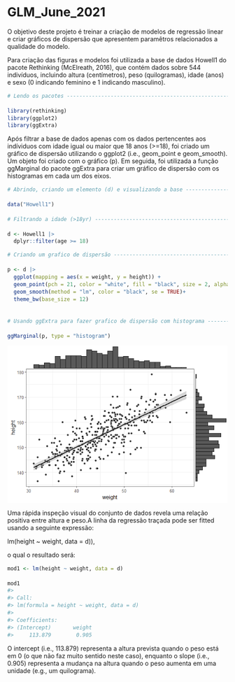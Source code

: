 
<!-- README.md is generated from README.Rmd. Please edit that file -->

# GLM\_June\_2021

O objetivo deste projeto é treinar a criação de modelos de regressão
linear e criar gráficos de dispersão que apresentem paramêtros
relacionados a qualidade do modelo.

Para criação das figuras e modelos foi utilizada a base de dados Howell1
do pacote Rethinking (McElreath, 2016), que contém dados sobre 544
indivíduos, incluindo altura (centímetros), peso (quilogramas), idade
(anos) e sexo (0 indicando feminino e 1 indicando masculino).

``` r
# Lendo os pacotes --------------------------------------------------------

library(rethinking)
library(ggplot2)
library(ggExtra)
```

Após filtrar a base de dados apenas com os dados pertencentes aos
indíviduos com idade igual ou maior que 18 anos (&gt;=18), foi criado um
gráfico de dispersão utilizando o ggplot2 (i.e., geom\_point e
geom\_smooth). Um objeto foi criado com o gráfico (p). Em seguida, foi
utilizada a função ggMarginal do pacote ggExtra para criar um gráfico de
dispersão com os histogramas em cada um dos eixos.

``` r
# Abrindo, criando um elemento (d) e visualizando a base ------------------

data("Howell1")

# Filtrando a idade (>18yr) -----------------------------------------------

d <- Howell1 |>
  dplyr::filter(age >= 18)
```

``` r
# Criando um grafico de dispersão -----------------------------------------

p <- d |>
  ggplot(mapping = aes(x = weight, y = height)) +
  geom_point(pch = 21, color = "white", fill = "black", size = 2, alpha = 0.8) +
  geom_smooth(method = "lm", color = "black", se = TRUE)+
  theme_bw(base_size = 12)


# Usando ggExtra para fazer grafico de dispersão com histograma -----------

ggMarginal(p, type = "histogram")
```

<img src="README_files/figure-gfm/Grafico-1.png" style="display: block; margin: auto;" />

Uma rápida inspeção visual do conjunto de dados revela uma relação
positiva entre altura e peso.A linha da regressão traçada pode ser
fitted usando a seguinte expressão:

lm(height \~ weight, data = d)),

o qual o resultado será:

``` r
mod1 <- lm(height ~ weight, data = d)

mod1
#> 
#> Call:
#> lm(formula = height ~ weight, data = d)
#> 
#> Coefficients:
#> (Intercept)       weight  
#>     113.879        0.905
```

O intercept (i.e., 113.879) representa a altura prevista quando o peso
está em 0 (o que não faz muito sentido neste caso), enquanto o slope
(i.e., 0.905) representa a mudança na altura quando o peso aumenta em
uma unidade (e.g., um quilograma).
